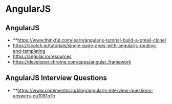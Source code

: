 # AngularJS #

## AngularJS ##
* **https://www.thinkful.com/learn/angularjs-tutorial-build-a-gmail-clone/
* https://scotch.io/tutorials/single-page-apps-with-angularjs-routing-and-templating
* https://angular.io/resources
* https://developer.chrome.com/apps/angular_framework

## AngularJS Interview Questions ##
* **https://www.codementor.io/blog/angularjs-interview-questions-answers-du1081n7p
